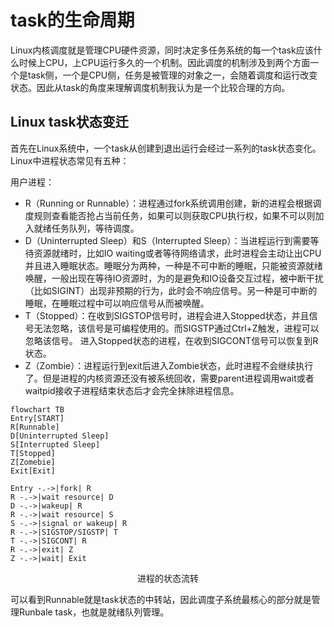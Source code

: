 # task的生命周期

Linux内核调度就是管理CPU硬件资源，同时决定多任务系统的每一个task应该什么时候上CPU，上CPU运行多久的一个机制。因此调度的机制涉及到两个方面一个是task侧，一个是CPU侧，任务是被管理的对象之一，会随着调度和运行改变状态。因此从task的角度来理解调度机制我认为是一个比较合理的方向。

## Linux task状态变迁

首先在Linux系统中，一个task从创建到退出运行会经过一系列的task状态变化。Linux中进程状态常见有五种：

用户进程：
* R（Running or Runnable）：进程通过fork系统调用创建，新的进程会根据调度规则查看能否抢占当前任务，如果可以则获取CPU执行权，如果不可以则加入就绪任务队列，等待调度。
* D（Uninterrupted Sleep）和S（Interrupted Sleep）：当进程运行到需要等待资源就绪时，比如IO waiting或者等待网络请求，此时进程会主动让出CPU 并且进入睡眠状态。睡眠分为两种，一种是不可中断的睡眠，只能被资源就绪唤醒，一般出现在等待IO资源时，为的是避免和IO设备交互过程，被中断干扰（比如SIGINT）出现非预期的行为，此时会不响应信号。另一种是可中断的睡眠，在睡眠过程中可以响应信号从而被唤醒。
* T（Stopped）：在收到SIGSTOP信号时，进程会进入Stopped状态，并且信号无法忽略，该信号是可编程使用的。而SIGSTP通过Ctrl+Z触发，进程可以忽略该信号。 进入Stopped状态的进程，在收到SIGCONT信号可以恢复到R状态。
* Z（Zombie）：进程运行到exit后进入Zombie状态，此时进程不会继续执行了。但是进程的内核资源还没有被系统回收，需要parent进程调用wait或者waitpid接收子进程结束状态后才会完全抹除进程信息。


```mermaid
flowchart TB
Entry[START]
R[Runnable]
D[Uninterrupted Sleep]
S[Interrupted Sleep]
T[Stopped]
Z[Zomebie]
Exit[Exit]

Entry -.->|fork| R
R -.->|wait resource| D
D -.->|wakeup| R
R -.->|wait resource| S
S -.->|signal or wakeup| R
R -.->|SIGSTOP/SIGSTP| T
T -.->|SIGCONT| R
R -.->|exit| Z
Z -.->|wait| Exit
```

<center>进程的状态流转</center>

可以看到Runnable就是task状态的中转站，因此调度子系统最核心的部分就是管理Runbale task，也就是就绪队列管理。
  


